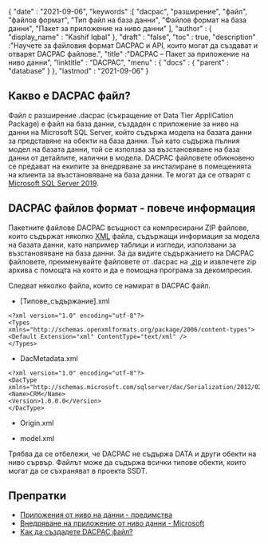 {
  "date" : "2021-09-06",
  "keywords" :[ "dacpac", "разширение", "файл", "файлов формат", "Тип файл на база данни", "Файлов формат на база данни", "Пакет за приложение на ниво данни" ],
  "author" : {
    "display_name" : "Kashif Iqbal"
},
  "draft" : "false",
  "toc" : true,
  "description" :"Научете за файловия формат DACPAC и API, които могат да създават и отварят DACPAC файлове.",
  "title" :"DACPAC – Пакет за приложение на ниво данни",
  "linktitle" : "DACPAC",
  "menu" : {
    "docs" : {
      "parent" : "database"
}
},
  "lastmod" : "2021-09-06"
}

## Какво е DACPAC файл?

Файл с разширение .dacpac (съкращение от Data Tier AppliCation Package) е файл на база данни, създаден с приложение за ниво на данни на Microsoft SQL Server, който съдържа модела на базата данни за представяне на обекти на база данни. Тъй като съдържа пълния модел на базата данни, той се използва за възстановяване на база данни от детайлите, налични в модела. DACPAC файловете обикновено се предават на екипите за внедряване за инсталиране в помещенията на клиента за възстановяване на база данни. Те могат да се отварят с
[Microsoft SQL Server 2019](https://www.microsoft.com/en-us/sql-server/sql-server-2019).

## DACPAC файлов формат - повече информация

Пакетните файлове DACPAC всъщност са компресирани ZIP файлове, които съдържат няколко [XML](/bg/web/xml/) файла, съдържащи информация за модела на базата данни, като например таблици и изгледи, използвани за възстановяване на база данни. За да видите съдържанието на DACPAC файловете, преименувайте файловете от .dacpac на [.zip](/bg/compression/zip/) и извлечете zip архива с помощта на която и да е помощна програма за декомпресия.

Следват няколко файла, които се намират в DACPAC файл.

* [Типове_съдържание].xml
```
<?xml version="1.0" encoding="utf-8"?>
<Types
xmlns="http://schemas.openxmlformats.org/package/2006/content-types">
<Default Extension="xml" ContentType="text/xml" />
</Types>
```
* DacMetadata.xml

```
<?xml version="1.0" encoding="utf-8"?>
<DacType xmlns="http://schemas.microsoft.com/sqlserver/dac/Serialization/2012/02">
<Name>CRM</Name>
<Version>1.0.0.0</Version>
</DacType>
```
* Origin.xml

* model.xml

Трябва да се отбележи, че DACPAC не съдържа DATA и други обекти на ниво сървър. Файлът може да съдържа всички типове обекти, които могат да се съхраняват в проекта SSDT.

## Препратки

* [Приложения от ниво на данни - предимства](https://learn.microsoft.com/en-us/sql/relational-databases/data-tier-applications/data-tier-applications?view=sql-server-ver15)
* [Внедряване на приложение от ниво данни - Microsoft](https://learn.microsoft.com/en-us/sql/relational-databases/data-tier-applications/deploy-a-data-tier-application)
* [Как да създадете DACPAC файл?](https://sqlplayer.net/2018/10/how-to-create-dacpac-file/)

